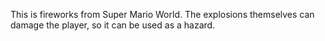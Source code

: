 This is fireworks from Super Mario World. The explosions themselves can damage the player, so it can be used as a hazard.